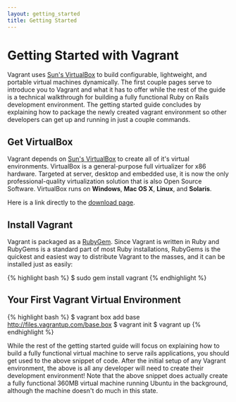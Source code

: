 ```yaml
---
layout: getting_started
title: Getting Started
---
```

# Getting Started with Vagrant

Vagrant uses [Sun's VirtualBox](http://www.virtualbox.org)
to build configurable, lightweight, and portable virtual machines dynamically.
The first couple pages serve to introduce you to Vagrant and what it has
to offer while the rest of the guide is a technical walkthrough for building a
fully functional Ruby on Rails development environment. The getting started
guide concludes by explaining how to package the newly created vagrant environment
so other developers can get up and running in just a couple commands.

## Get VirtualBox

Vagrant depends on [Sun's VirtualBox](http://www.virtualbox.org) to create all of
it's virtual environments. VirtualBox is a general-purpose full virtualizer for
x86 hardware. Targeted at server, desktop and embedded use, it is now the only
professional-quality virtualization solution that is also Open Source Software.
VirtualBox runs on **Windows**, **Mac OS X**, **Linux**, and **Solaris**.

Here is a link directly to the [download page](http://www.virtualbox.org/wiki/Downloads).

## Install Vagrant

Vagrant is packaged as a [RubyGem](http://rubygems.org/). Since Vagrant is written
in Ruby and RubyGems is a standard part of most Ruby installations, RubyGems is the
quickest and easiest way to distribute Vagrant to the masses, and it can be installed
just as easily:

{% highlight bash %}
$ sudo gem install vagrant
{% endhighlight %}

## Your First Vagrant Virtual Environment

{% highlight bash %}
$ vagrant box add base http://files.vagrantup.com/base.box
$ vagrant init
$ vagrant up
{% endhighlight %}

While the rest of the getting started guide will focus on explaining how to
build a fully functional virtual machine to serve rails applications, you
should get used to the above snippet of code. After the initial setup of
any Vagrant environment, the above is all any developer will need to create
their development environment! Note that the above snippet does actually
create a fully functional 360MB virtual machine running Ubuntu in the
background, although the machine doesn't do much in this state.